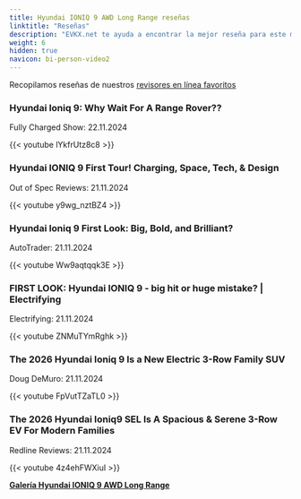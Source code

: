 ```yaml
---
title: Hyundai IONIQ 9 AWD Long Range reseñas
linktitle: "Reseñas"
description: "EVKX.net te ayuda a encontrar la mejor reseña para este modelo."
weight: 6
hidden: true
navicon: bi-person-video2
---
```

Recopilamos reseñas de nuestros [revisores en línea favoritos](../../../../../guides/evreviewers/)

<div class="container text-center shadow p-2 pe-4 mb-5 bg-body-tertiary rounded border">
<h3>Hyundai Ioniq 9: Why Wait For A Range Rover??</h3>
<p>Fully Charged Show: 22.11.2024</p>

{{< youtube lYkfrUtz8c8 >}}

</div>
<div class="container text-center shadow p-2 pe-4 mb-5 bg-body-tertiary rounded border">
<h3>Hyundai IONIQ 9 First Tour! Charging, Space, Tech, &amp; Design</h3>
<p>Out of Spec Reviews: 21.11.2024</p>

{{< youtube y9wg_nztBZ4 >}}

</div>
<div class="container text-center shadow p-2 pe-4 mb-5 bg-body-tertiary rounded border">
<h3>Hyundai Ioniq 9 First Look: Big, Bold, and Brilliant?</h3>
<p>AutoTrader: 21.11.2024</p>

{{< youtube Ww9aqtqqk3E >}}

</div>
<div class="container text-center shadow p-2 pe-4 mb-5 bg-body-tertiary rounded border">
<h3>FIRST LOOK: Hyundai IONIQ 9 - big hit or huge mistake? | Electrifying</h3>
<p>Electrifying: 21.11.2024</p>

{{< youtube ZNMuTYmRghk >}}

</div>
<div class="container text-center shadow p-2 pe-4 mb-5 bg-body-tertiary rounded border">
<h3>The 2026 Hyundai Ioniq 9 Is a New Electric 3-Row Family SUV</h3>
<p>Doug DeMuro: 21.11.2024</p>

{{< youtube FpVutTZaTL0 >}}

</div>
<div class="container text-center shadow p-2 pe-4 mb-5 bg-body-tertiary rounded border">
<h3>The 2026 Hyundai Ioniq9 SEL Is A Spacious &amp; Serene 3-Row EV For Modern Families</h3>
<p>Redline Reviews: 21.11.2024</p>

{{< youtube 4z4ehFWXiuI >}}

</div>
<div class="mt-3 mb-3">
<a href="../gallery/" class="text-decoration-none text-black">
<strong><i class="bi-arrow-left"></i>Galería  </strong>
</a>
<a href="../" class="text-decoration-none text-black float-end">
<strong>Hyundai IONIQ 9 AWD Long Range <i class="bi-arrow-right"></i></strong>
</a>
</div>
